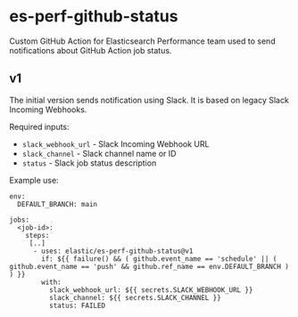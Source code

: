 # es-perf-github-status

Custom GitHub Action for Elasticsearch Performance team used to send notifications about GitHub Action job status.

## v1

The initial version sends notification using Slack. It is based on legacy Slack Incoming Webhooks.

Required inputs:
* `slack_webhook_url` - Slack Incoming Webhook URL
* `slack_channel` - Slack channel name or ID
* `status` - Slack job status description

Example use:

```
env:
  DEFAULT_BRANCH: main

jobs:
  <job-id>:
    steps:
     [..]
      - uses: elastic/es-perf-github-status@v1
        if: ${{ failure() && ( github.event_name == 'schedule' || ( github.event_name == 'push' && github.ref_name == env.DEFAULT_BRANCH ) ) }}
        with:
          slack_webhook_url: ${{ secrets.SLACK_WEBHOOK_URL }}
          slack_channel: ${{ secrets.SLACK_CHANNEL }}
          status: FAILED
```
